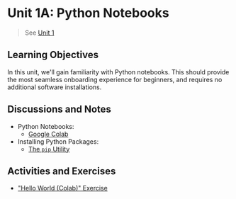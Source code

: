 # Unit 1A: Python Notebooks

> See [Unit 1](unit-1.md)

## Learning Objectives

In this unit, we'll gain familiarity with Python notebooks. This should provide the most seamless onboarding experience for beginners, and requires no additional software installations.

## Discussions and Notes

  + Python Notebooks:
    + [Google Colab](/notes/devtools/google-colab.md)
  + Installing Python Packages:
    + [The `pip` Utility](/notes/clis/pip.md)

## Activities and Exercises

  + ["Hello World (Colab)" Exercise](/exercises/hello-world/colab.md)
